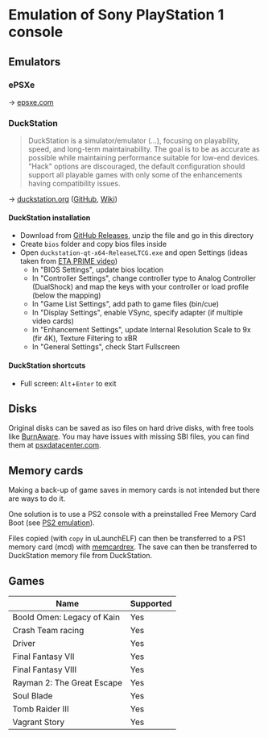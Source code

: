 # Emulation of Sony PlayStation 1 console

## Emulators

### ePSXe

→ [epsxe.com](http://www.epsxe.com/)

### DuckStation

> DuckStation is a simulator/emulator (...), focusing on playability, speed, and long-term maintainability. The goal is to be as accurate as possible while maintaining performance suitable for low-end devices. "Hack" options are discouraged, the default configuration should support all playable games with only some of the enhancements having compatibility issues.

→ [duckstation.org](https://www.duckstation.org/) ([GitHub](), [Wiki](https://www.duckstation.org/wiki/Main_Page))

#### DuckStation installation

* Download from [GitHub Releases](https://github.com/stenzek/duckstation/releases/tag/latest), unzip the file and go in this directory
* Create `bios` folder and copy bios files inside
* Open `duckstation-qt-x64-ReleaseLTCG.exe` and open Settings (ideas taken from [ETA PRIME video](https://www.youtube.com/watch?v=xdrKCfVohk4))
  * In "BIOS Settings", update bios location
  * In "Controller Settings", change controller type to Analog Controller (DualShock) and map the keys with your controller or load profile (below the mapping)
  * In "Game List Settings", add path to game files (bin/cue)
  * In "Display Settings", enable VSync, specify adapter (if multiple video cards)
  * In "Enhancement Settings", update Internal Resolution Scale to 9x (fir 4K), Texture Filtering to xBR
  * In "General Settings", check Start Fullscreen

#### DuckStation shortcuts

* Full screen: `Alt`+`Enter` to exit

## Disks

Original disks can be saved as iso files on hard drive disks, with free tools like [BurnAware](https://www.burnaware.com/). You may have issues with missing SBI files, you can find them at [psxdatacenter.com](http://psxdatacenter.com/sbifiles.html).
 
## Memory cards

Making a back-up of game saves in memory cards is not intended but there are ways to do it.

One solution is to use a PS2 console with a preinstalled Free Memory Card Boot (see [PS2 emulation](ps2-emulation.md)). 

Files copied (with `copy` in uLaunchELF) can then be transferred to a PS1 memory card (mcd) with [memcardrex](https://github.com/ShendoXT/memcardrex). The save can then be transferred to DuckStation memory file from DuckStation.
 
## Games
 
Name                       | Supported
---------------------------| ---------
Boold Omen: Legacy of Kain | Yes
Crash Team racing          | Yes
Driver                     | Yes
Final Fantasy VII          | Yes
Final Fantasy VIII         | Yes
Rayman 2: The Great Escape | Yes
Soul Blade                 | Yes
Tomb Raider III            | Yes
Vagrant Story              | Yes

